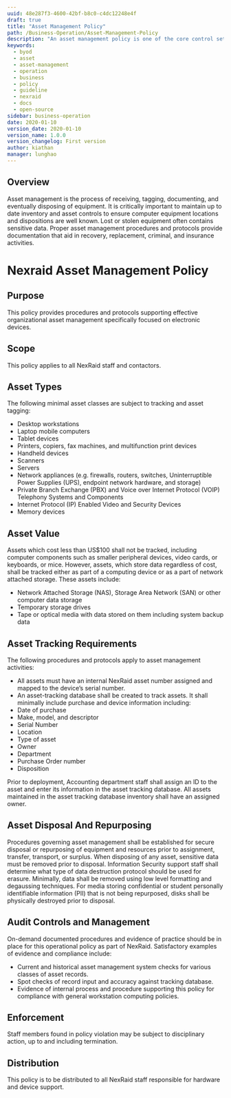 ```yaml
---
uuid: 48e287f3-4600-42bf-b8c0-c4dc12248e4f
draft: true
title: "Asset Management Policy"
path: /Business-Operation/Asset-Management-Policy
description: "An asset management policy is one of the core control set of ISO 27001:2013 certification and is a cornerstone of a solid and complete asset management strategy."
keywords: 
  - byod
  - asset
  - asset-management
  - operation
  - business
  - policy
  - guideline
  - nexraid
  - docs
  - open-source
sidebar: business-operation
date: 2020-01-10
version_date: 2020-01-10
version_name: 1.0.0
version_changelog: First version
author: kiathan
manager: lunghao
---
```



## Overview
Asset management is the process of receiving, tagging, documenting, and eventually disposing of equipment. It is critically important to maintain up to date inventory and asset controls to ensure computer equipment locations and dispositions are well known. Lost or stolen equipment often contains sensitive data. Proper asset management procedures and protocols provide documentation that aid in recovery, replacement, criminal, and insurance activities.
# Nexraid Asset Management Policy
## Purpose
This policy provides procedures and protocols supporting effective organizational asset management specifically focused on electronic devices.

## Scope
This policy applies to all NexRaid staff and contactors.

## Asset Types
The following minimal asset classes are subject to tracking and asset tagging:

* Desktop workstations
* Laptop mobile computers
* Tablet devices
* Printers, copiers, fax machines, and multifunction print devices
* Handheld devices
* Scanners
* Servers
* Network appliances (e.g. firewalls, routers, switches, Uninterruptible Power Supplies (UPS), endpoint network hardware, and storage)
* Private Branch Exchange (PBX) and Voice over Internet Protocol (VOIP) Telephony Systems and Components
* Internet Protocol (IP) Enabled Video and Security Devices
* Memory devices


## Asset Value
Assets which cost less than US$100 shall not be tracked, including computer components such as smaller peripheral devices, video cards, or keyboards, or mice. However, assets, which store data regardless of cost, shall be tracked either as part of a computing device or as a part of network attached storage. These assets include:

* Network Attached Storage (NAS), Storage Area Network (SAN) or other computer data storage
* Temporary storage drives
* Tape or optical media with data stored on them including system backup data


## Asset Tracking Requirements

The following procedures and protocols apply to asset management activities:

* All assets must have an internal NexRaid asset number assigned and mapped to the device’s serial number.
* An asset-tracking database shall be created to track assets. It shall minimally include purchase and device information including:
* Date of purchase
* Make, model, and descriptor
* Serial Number
* Location
* Type of asset
* Owner
* Department
* Purchase Order number
* Disposition

Prior to deployment, Accounting department staff shall assign an ID to the asset and enter its information in the asset tracking database. All assets maintained in the asset tracking database inventory shall have an assigned owner.


## Asset Disposal And Repurposing
Procedures governing asset management shall be established for secure disposal or repurposing of equipment and resources prior to assignment, transfer, transport, or surplus. When disposing of any asset, sensitive data must be removed prior to disposal. Information Security support staff shall determine what type of data destruction protocol should be used for erasure. Minimally, data shall be removed using low level formatting and degaussing techniques. For media storing confidential or student personally identifiable information (PII) that is not being repurposed, disks shall be physically destroyed prior to disposal.


## Audit Controls and Management
On-demand documented procedures and evidence of practice should be in place for this operational policy as part of NexRaid. Satisfactory examples of evidence and compliance include:
* Current and historical asset management system checks for various classes of asset records.
* Spot checks of record input and accuracy against tracking database.
* Evidence of internal process and procedure supporting this policy for compliance with general workstation computing policies.


## Enforcement
Staff members found in policy violation may be subject to disciplinary action, up to and including termination.

## Distribution
This policy is to be distributed to all NexRaid staff responsible for hardware and device support.
